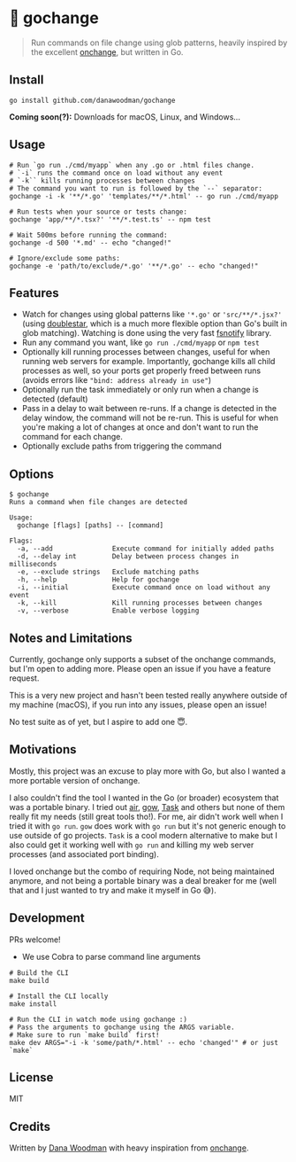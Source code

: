 # 🔭 gochange

> Run commands on file change using glob patterns, heavily inspired by the excellent [onchange][onchange], but written in Go.

## Install

```shell
go install github.com/danawoodman/gochange
```

**Coming soon(?):** Downloads for macOS, Linux, and Windows...

## Usage

```shell
# Run `go run ./cmd/myapp` when any .go or .html files change.
# `-i` runs the command once on load without any event
# `-k`` kills running processes between changes
# The command you want to run is followed by the `--` separator:
gochange -i -k '**/*.go' 'templates/**/*.html' -- go run ./cmd/myapp

# Run tests when your source or tests change:
gochange 'app/**/*.tsx?' '**/*.test.ts' -- npm test

# Wait 500ms before running the command:
gochange -d 500 '*.md' -- echo "changed!"

# Ignore/exclude some paths:
gochange -e 'path/to/exclude/*.go' '**/*.go' -- echo "changed!"
```

## Features

- Watch for changes using global patterns like `'*.go'` or `'src/**/*.jsx?'` (using [doublestar][doublestar], which is a much more flexible option than Go's built in glob matching). Watching is done using the very fast [fsnotify][fsnotify] library.
- Run any command you want, like `go run ./cmd/myapp` or `npm test`
- Optionally kill running processes between changes, useful for when running web servers for example. Importantly, gochange kills all child processes as well, so your ports get properly freed between runs (avoids errors like `"bind: address already in use"`)
- Optionally run the task immediately or only run when a change is detected (default)
- Pass in a delay to wait between re-runs. If a change is detected in the delay window, the command will not be re-run. This is useful for when you're making a lot of changes at once and don't want to run the command for each change.
- Optionally exclude paths from triggering the command

## Options

```
$ gochange
Runs a command when file changes are detected

Usage:
  gochange [flags] [paths] -- [command]

Flags:
  -a, --add               Execute command for initially added paths
  -d, --delay int         Delay between process changes in milliseconds
  -e, --exclude strings   Exclude matching paths
  -h, --help              Help for gochange
  -i, --initial           Execute command once on load without any event
  -k, --kill              Kill running processes between changes
  -v, --verbose           Enable verbose logging
```

## Notes and Limitations

Currently, gochange only supports a subset of the onchange commands, but I'm open to adding more. Please open an issue if you have a feature request.

This is a very new project and hasn't been tested really anywhere outside of my machine (macOS), if you run into any issues, please open an issue!

No test suite as of yet, but I aspire to add one 😇.

## Motivations

Mostly, this project was an excuse to play more with Go, but also I wanted a more portable version of onchange.

I also couldn't find the tool I wanted in the Go (or broader) ecosystem that was a portable binary. I tried out [air][air], [gow][gow], [Task][task] and others but none of them really fit my needs (still great tools tho!). For me, air didn't work well when I tried it with `go run`. `gow` does work with `go run` but it's not generic enough to use outside of go projects. `Task` is a cool modern alternative to make but I also could get it working well with `go run` and killing my web server processes (and associated port binding).

I loved onchange but the combo of requiring Node, not being maintained anymore, and not being a portable binary was a deal breaker for me (well that and I just wanted to try and make it myself in Go 😅).

## Development

PRs welcome!

- We use Cobra to parse command line arguments

```shell
# Build the CLI
make build

# Install the CLI locally
make install

# Run the CLI in watch mode using gochange :)
# Pass the arguments to gochange using the ARGS variable.
# Make sure to run `make build` first!
make dev ARGS="-i -k 'some/path/*.html' -- echo 'changed'" # or just `make`
```

## License

MIT

## Credits

Written by [Dana Woodman](https://danawoodman.com) with heavy inspiration from [onchange][onchange].

[onchange]: https://github.com/Qard/onchange
[air]: https://github.com/cosmtrek/air
[gow]: https://github.com/mitranim/gow
[task]: https://github.com/go-task/task
[doublestar]: https://github.com/bmatcuk/doublestar
[fsnotify]: https://github.com/fsnotify/fsnotify
